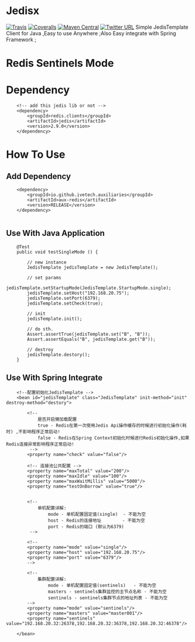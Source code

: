 # Jedisx
[![Travis](https://img.shields.io/travis/rust-lang/rust.svg)](https://github.com/ivetech/Jedisx)
[![Coveralls](https://img.shields.io/coveralls/jekyll/jekyll.svg)]([![Travis](https://img.shields.io/travis/rust-lang/rust.svg)](https://github.com/ivetech/Jedisx))
[![Maven Central](https://img.shields.io/maven-central/v/org.apache.maven/apache-maven.svg)](http://search.maven.org/#artifactdetails%7Cio.github.ivetech.auxiliaries%7Caux-redis%7C1.1.1-RELEASE%7Cjar)
[![Twitter URL](https://img.shields.io/twitter/url/http/shields.io.svg?style=social)](https://twitter.com/@ytuaebi)
Simple JedisTemplate Client for Java ,Easy to use Anywhere ;Also Easy integrate with Spring Framework ;



# Redis Sentinels Mode


# Dependency

```
    <!-- add this jedis lib or not -->
    <dependency>
        <groupId>redis.clients</groupId>
        <artifactId>jedis</artifactId>
        <version>2.9.0</version>
    </dependency>
```



# How To Use

## Add Dependency
```
    <dependency>
        <groupId>io.github.ivetech.auxiliaries</groupId>
        <artifactId>aux-redis</artifactId>
        <version>RELEASE</version>
    </dependency>   
    
```


## Use With Java Application

```
    @Test
    public void testSingleMode () {

        // new instance
        JedisTemplate jedisTemplate = new JedisTemplate();

        // set params
        jedisTemplate.setStartupMode(JedisTemplate.StartupMode.single);
        jedisTemplate.setHost("192.168.20.75");
        jedisTemplate.setPort(6379);
        jedisTemplate.setCheck(true);

        // init 
        jedisTemplate.init();

        // do sth.
        Assert.assertTrue(jedisTemplate.set("B", "B"));
        Assert.assertEquals("B", jedisTemplate.get("B"));

        // destroy 
        jedisTemplate.destory();
    }

```


## Use With Spring Integrate
```
    <!--配置初始化JedisTemplate -->
    <bean id="jedisTemplate" class="JedisTemplate" init-method="init" destroy-method="destory">

        <!--
            是否开启懒加载配置
            true - Redis在第一次使用Jedis Api操作缓存的时候进行初始化操作(耗时) ,不影响程序正常启动!
            false - Redis在Spring Context初始化时候进行Redis初始化操作,如果Redis连接异常影响程序正常启动!
         -->
        <property name="check" value="false"/>

        <!-- 连接池公共配置 -->
        <property name="maxTotal" value="200"/>
        <property name="maxIdle" value="100"/>
        <property name="maxWaitMillis" value="5000"/>
        <property name="testOnBorrow" value="true"/>


        <!--
            单机配置详解:
                mode - 单机配置固定值(single)  - 不能为空
                host - Redis的连接地址        - 不能为空
                port - Redis的端口 (默认为6379)
         -->

        <!--
        <property name="mode" value="single"/>
        <property name="host" value="192.168.20.75"/>
        <property name="port" value="6379"/>
        -->
        
        <!--
            集群配置详解:
                mode - 单机配置固定值(sentinels)   - 不能为空
                masters - sentinels集群监控的主节点名称 - 不能为空
                sentinels - sentinels集群节点的地址列表 - 不能为空
        -->
        <property name="mode" value="sentinels"/>
        <property name="masters" value="master001"/>
        <property name="sentinels" value="192.168.20.32:26378,192.168.20.32:36378,192.168.20.32:46378"/>

    </bean>
```
